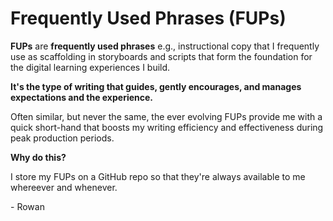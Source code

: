 <h1>Frequently Used Phrases (FUPs)</h1>

<p><b>FUPs</b> are <b>frequently used phrases</b> e.g., instructional copy that I frequently use as scaffolding in storyboards and scripts that form the foundation for the digital learning experiences I build.</p>

<p><b>It's the type of writing that guides, gently encourages, and manages expectations and the experience.</b></p>

<p>Often similar, but never the same, the ever evolving FUPs provide me with a quick short-hand that boosts my writing efficiency and effectiveness during peak production periods.</p> 

<p><b>Why do this?</b></p>

<p>I store my FUPs on a GitHub repo so that they're always available to me whereever and whenever.</p> <p>- Rowan</p>
